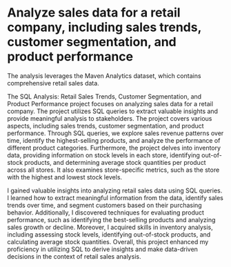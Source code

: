 # Analyze sales data for a retail company, including sales trends, customer segmentation, and product performance 

The analysis leverages the Maven Analytics dataset, which contains comprehensive retail sales data.

The SQL Analysis: Retail Sales Trends, Customer Segmentation, and Product Performance project focuses on analyzing sales data for a retail company. The project utilizes SQL queries to extract valuable insights and provide meaningful analysis to stakeholders. The project covers various aspects, including sales trends, customer segmentation, and product performance. Through SQL queries, we explore sales revenue patterns over time, identify the highest-selling products, and analyze the performance of different product categories. Furthermore, the project delves into inventory data, providing information on stock levels in each store, identifying out-of-stock products, and determining average stock quantities per product across all stores. It also examines store-specific metrics, such as the store with the highest and lowest stock levels.

I gained valuable insights into analyzing retail sales data using SQL queries. I learned how to extract meaningful information from the data, identify sales trends over time, and segment customers based on their purchasing behavior. Additionally, I discovered techniques for evaluating product performance, such as identifying the best-selling products and analyzing sales growth or decline. Moreover, I acquired skills in inventory analysis, including assessing stock levels, identifying out-of-stock products, and calculating average stock quantities. Overall, this project enhanced my proficiency in utilizing SQL to derive insights and make data-driven decisions in the context of retail sales analysis.
